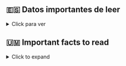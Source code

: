 ## 🇪🇸 Datos importantes de leer

<details>
  <summary>Click para ver</summary>
  
# Plataforma de red social de clones de Facebook definitiva con código fuente de PHP
  
# Proyecto: Plataforma de red social de clonación definitiva de Facebook usando PHP y MySQL con código fuente

# Acerca de Ultimate Facebook Clone Social Network Platform utilizando PHP MySQL Project Descarga gratuita

Este proyecto se llama Ultimate Facebook Clone Social Network Platform utilizando PHP MySQL Source Code. WoWonder es un script PHP para redes sociales, WoWonder es la mejor manera de iniciar su propio sitio web de redes sociales.
WoWonder es rápido, seguro y se actualizará regularmente.

# Características de la plataforma de red social Ultimate Facebook Clone

  
<details>
  <summary>Interfaz</summary>

* **Sistema de caché de alto rendimiento y alto nivel**: lo n.º 1 que debe estar disponible en cualquier sitio web de red social, ¡The Speed! ¡Acelere su sitio web con nuestro sistema de caché, actívelo y el sitio web puede manejar más de 1 millón de usuarios!

* **Wonder (nueva función)** : con nuestra nueva función, el usuario puede preguntarse publicaciones, fotos y videos.
* **Soporte RTL** : WoWonder también admite idiomas de derecha a izquierda.
* **Inicio de sesión social** : con WoWonder puede iniciar sesión a través de los sitios web de redes sociales más famosos como (Facebook, Twitter, Google+, LinkedIn, Vk, Instagram).
* **URL fácil y agradable**: usuarios, páginas, grupos, ¡todo en una pequeña URL!
* **Usuario visto por última vez**: Muestra el último estado visto/en línea del usuario.
* **Notificación de visita de perfil** : Reciba notificaciones de los usuarios que visitaron su perfil.
* **Amigos y sistema de seguimiento** : WoWonder admite el sistema de amigos como Facebook, sistema de seguimiento como Twitter.
Inicio/Noticias : muestra publicaciones, fotos, archivos, videos y mapas publicados por amigos/personas seguidas, también filtros de historias, sugerencias de seguimiento/amigos y lista de actividades de usuarios.
* **Línea de tiempo del usuario** : muestra el perfil del usuario con publicaciones, fotos, videos publicados y compartidos por el usuario.
* **Páginas** : el usuario puede crear páginas ilimitadas e invitar a sus amigos a que les gusten las páginas.
* **Grupos** : el usuario puede crear grupos ilimitados e invitar/agregar a sus amigos a sus grupos unidos.
* **Juegos** : el usuario puede jugar juegos flash ilimitados.
* **Soporte de videos sociales** : el usuario puede compartir fácilmente videos de los sitios web más grandes para compartir videos como Youtube, Dailymotion, Vine, Vimeo, videos de Facebook y música de Soundcloud
* **Álbum de fotos** : el usuario puede crear álbumes de fotos ilimitados con un estilo agradable.
* **Imagen de portada** : portada dinámica para los usuarios.
* **Imagen de perfil** : imagen de perfil dinámica para los usuarios.
* **Privacidad del usuario** : controle quién puede enviarle mensajes, publicar en su línea de tiempo, seguirlo, confirmar solicitudes de seguimiento o no, ser visto por última vez, etc.
* **Información del perfil del usuario**: muestra la información del perfil del usuario (cumpleaños, sitio web, sexo, redes sociales, acerca de, visto por última vez, etc.).
* **Notificacione**s : Reciba notificaciones de los usuarios (me gusta, no me gusta, comentarios, maravillas, acciones, etc.)
* **#Hashtag**s : Muestra tendencias y temas relacionados compartidos por los usuarios.
* **@Menciones** : use @nombre de usuario para etiquetar personas en un estado o mensajes.
* **Post Publisher** : estado, nube de sonido, YouTube, Vine, Google Maps, videos, archivos, fotos y emoticonos.
Eliminar y editar publicaciones: el usuario puede eliminar y editar sus propias publicaciones.
* **Guardar publicaciones**: el usuario puede guardar publicaciones para verlas más tarde.
* **Eventos de usuario** : el usuario puede compartir sus eventos como sentimientos, dolores de parto, mirar, jugar, escuchar.
* **Búsqueda reciente** : lo que sea que el usuario haya estado buscando, todo se guardará en búsquedas recientes con la capacidad de borrarlas.
* **Privacidad de la publicación** : el usuario puede elegir la privacidad de la publicación (solo yo, todos, etc.)
* **Me gusta** : Me gusta o no me gusta una publicación. Ver la lista de personas a las que les gusta esto.
* **No me gusta** : No me gusta una publicación. Ver la lista de personas a las que no les gusta esto.
* **Comentarios y respuestas** : comentar una publicación, responder a un comentario, ver todos los comentarios de la publicación.
* **Buscar** : busque personas, #Hashtags con nuestro sistema de búsqueda filtrada.
* **Informes** : informe de publicaciones para que las revisen los administradores.
* **Chat en vivo** : sistema de chat en vivo en tiempo real, estado (en línea, fuera de línea).
* **Mensajes** : envíe y reciba mensajes privados y comparta archivos de otros usuarios.
* **API** : recuperar datos de usuario, publicaciones de usuarios, buscar usuarios a través de API.
* **Actividades**: muestra las últimas actividades del usuario (me gusta, compartir, comentarios, maravillas)
* **Múltiples idiomas** : 4 idiomas (árabe, inglés, ruso, turco) con la capacidad de agregar idiomas ilimitados.
Perfiles/páginas verificados.
Totalmente receptivo para todos los dispositivos, navegadores.
Recuperación de contraseña por correo electrónico.
Contador de usuarios en línea en la página de administración y de inicio.
Comentar detector automático
emoticonos
y muchos más..
</details>
  
  
  
<details>
  <summary>Características del panel de administración</summary>
  
* **Panel de administración** : estadísticas completas con gráficos que analizan la información del sitio.
* **Configuración general** : actualice la configuración general del sitio web.
* **Configuración del sitio** : actualice la configuración del sitio como nombre, título, palabras clave, etc.
* **Sistema de temas** : sistema de temas dinámico con soporte PHP que le permite cambiar todo el diseño del sitio web.
* **Publicidad** : Mostrar anuncios en sus sitios web.
* **Administrar informes** : vea publicaciones denunciadas, márquelas como seguras o elimínelas.
* **Administrar usuarios** : ver, editar, verificar, restablecer contraseña, eliminar usuarios.
* **Administrar publicaciones**: ver, eliminar publicaciones.
* **Agregar/editar juegos** : agregue y edite juegos de manera sencilla desde el panel de administración.
* **Lista de correo** : ¡Con nuestro sistema de lista de correo puedes enviar tu mensaje a todos los usuarios registrados con un solo clic!
* **Anuncios** : escriba, edite, elimine, active e inactive sus anuncios.
* **Google Analytics** : agrega, edita tu código de Google Analytics.
* **Prohibir usuario** : IP de usuario de Ben de una manera muy fácil.
* **reCaptcha** : agregue, edite su clave reCaptcha.
y muchos más..

</details>

  
  
<details>
  <summary>Requisitos</summary>

* PHP 5.5 o superior.
* MySQLi.
* Biblioteca GD.
* mbstring.
* rizo.
* allow_url_fopen.
* Certificado SSL (solo se requiere para chat de video).

  </details>
  
  
  
  <details>
  <summary>¿¿Como correr??</summary>

Sobre todo, para ejecutar este proyecto debe tener instalado un servidor virtual, es decir , [**XAMPP**](https://www.apachefriends.org/download_success.html) en su PC. **Ultimate Facebook Clone Social Network Platform** en PHP y MySQL con código fuente se puede descargar gratis,

*Siga los siguientes pasos después de iniciar Apache y MySQL en XAMPP:*
    
***1er paso** : en primer lugar, extraiga el archivo*
***2do paso**: después de eso, copie la carpeta principal del proyecto*
***3er paso**: entonces, debe pegar en xampp/htdocs/*
    
***Además, ahora conectando la base de datos***
    
***4to paso**: Entonces, por ahora, abra un navegador y vaya a la URL “http://localhost/phpmyadmin/”*
***5to paso**: Después de eso, haga clic en la pestaña de bases de datos*
***6to paso**: Entonces, cree una base de datos nombrando “ social ” y luego haga clic en la pestaña de importación*
***Paso 7**: Ciertamente, haga clic en buscar archivo y seleccione el archivo " social " que se encuentra dentro de la carpeta "db"*
***Paso 8**: Mientras tanto, haga clic en el botón Ir.*

***Después de crear la base de datos ,***
    
***9º Paso**: Abra un navegador web y navegue por el proyecto. Por ejemplo, [ http://localhost/]*
  
  </details>
  
  </details>

## 🇺🇲 Important facts to read

<details>
  <summary>Click to expand</summary>
  
  
  
  </details>
